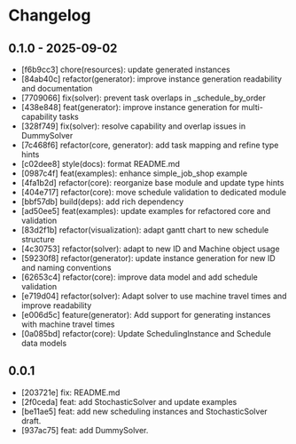 # Changelog

## 0.1.0 - 2025-09-02

- [f6b9cc3] chore(resources): update generated instances
- [84ab40c] refactor(generator): improve instance generation readability and documentation
- [7709066] fix(solver): prevent task overlaps in _schedule_by_order
- [438e848] feat(generator): improve instance generation for multi-capability tasks
- [328f749] fix(solver): resolve capability and overlap issues in DummySolver
- [7c468f6] refactor(core, generator): add task mapping and refine type hints
- [c02dee8] style(docs): format README.md
- [0987c4f] feat(examples): enhance simple_job_shop example
- [4fa1b2d] refactor(core): reorganize base module and update type hints
- [404e717] refactor(core): move schedule validation to dedicated module
- [bbf57db] build(deps): add rich dependency
- [ad50ee5] feat(examples): update examples for refactored core and validation
- [83d2f1b] refactor(visualization): adapt gantt chart to new schedule structure
- [4c30753] refactor(solver): adapt to new ID and Machine object usage
- [59230f8] refactor(generator): update instance generation for new ID and naming conventions
- [62653c4] refactor(core): improve data model and add schedule validation
- [e719d04] refactor(solver): Adapt solver to use machine travel times and improve readability
- [e006d5c] feature(generator): Add support for generating instances with machine travel times
- [0a085bd] refactor(core): Update SchedulingInstance and Schedule data models

## 0.0.1

- [203721e] fix: README.md
- [2f0ceda] feat: add StochasticSolver and update examples
- [be11ae5] feat: add new scheduling instances and StochasticSolver draft.
- [937ac75] feat: add DummySolver.
